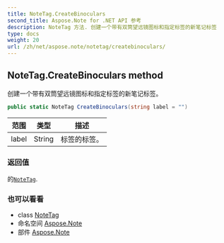 ```yaml
---
title: NoteTag.CreateBinoculars
second_title: Aspose.Note for .NET API 参考
description: NoteTag 方法. 创建一个带有双筒望远镜图标和指定标签的新笔记标签
type: docs
weight: 20
url: /zh/net/aspose.note/notetag/createbinoculars/
---
```

## NoteTag.CreateBinoculars method

创建一个带有双筒望远镜图标和指定标签的新笔记标签。

```csharp
public static NoteTag CreateBinoculars(string label = "")
```

| 范围 | 类型 | 描述 |
| --- | --- | --- |
| label | String | 标签的标签。 |

### 返回值

的[`NoteTag`](../).

### 也可以看看

* class [NoteTag](../)
* 命名空间 [Aspose.Note](../../notetag/)
* 部件 [Aspose.Note](../../../)


